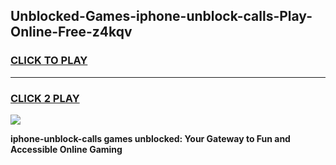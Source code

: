 
## Unblocked-Games-iphone-unblock-calls-Play-Online-Free-z4kqv
<h3>
<a href="https://premium76.site?title=iphone-unblock-calls&ref=26A">CLICK TO PLAY</a></h3>
<hr>

<h3>
<a href="https://premium76.site?title=iphone-unblock-calls&ref=26A">CLICK 2 PLAY</a>
  
</h3>

<a href="https://premium76.site?title=iphone-unblock-calls&ref=26A"><img src="https://clearcache.store/games.png"></a>


**iphone-unblock-calls games unblocked: Your Gateway to Fun and Accessible Online Gaming**

